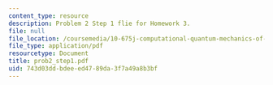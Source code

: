 ```yaml
---
content_type: resource
description: Problem 2 Step 1 flie for Homework 3.
file: null
file_location: /coursemedia/10-675j-computational-quantum-mechanics-of-molecular-and-extended-systems-fall-2004/743d03ddbdeeed4789da3f7a49a8b3bf_prob2_step1.pdf
file_type: application/pdf
resourcetype: Document
title: prob2_step1.pdf
uid: 743d03dd-bdee-ed47-89da-3f7a49a8b3bf
---
```

